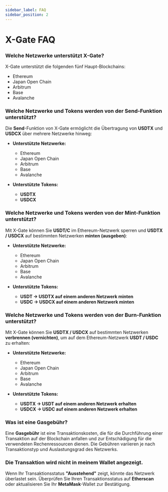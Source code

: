 ```yaml
---
sidebar_label: FAQ
sidebar_position: 2
---
```


# X-Gate FAQ

### **Welche Netzwerke unterstützt X-Gate?**

X-Gate unterstützt die folgenden fünf Haupt-Blockchains:

- Ethereum
- Japan Open Chain
- Arbitrum
- Base
- Avalanche

### **Welche Netzwerke und Tokens werden von der Send-Funktion unterstützt?**

Die **Send**-Funktion von X-Gate ermöglicht die Übertragung von **USDTX** und **USDCX** über mehrere Netzwerke hinweg:

- **Unterstützte Netzwerke:**
  - Ethereum
  - Japan Open Chain
  - Arbitrum
  - Base
  - Avalanche

- **Unterstützte Tokens:**
  - **USDTX**
  - **USDCX**

### **Welche Netzwerke und Tokens werden von der Mint-Funktion unterstützt?**

Mit X-Gate können Sie **USDT/C** im Ethereum-Netzwerk sperren und **USDTX / USDCX** auf bestimmten Netzwerken **minten (ausgeben)**:

- **Unterstützte Netzwerke:**
  - Ethereum
  - Japan Open Chain
  - Arbitrum
  - Base
  - Avalanche

- **Unterstützte Tokens:**
  - **USDT → USDTX auf einem anderen Netzwerk minten**
  - **USDC → USDCX auf einem anderen Netzwerk minten**

### **Welche Netzwerke und Tokens werden von der Burn-Funktion unterstützt?**

Mit X-Gate können Sie **USDTX / USDCX** auf bestimmten Netzwerken **verbrennen (vernichten)**, um auf dem Ethereum-Netzwerk **USDT / USDC** zu erhalten:

- **Unterstützte Netzwerke:**
  - Ethereum
  - Japan Open Chain
  - Arbitrum
  - Base
  - Avalanche

- **Unterstützte Tokens:**
  - **USDTX → USDT auf einem anderen Netzwerk erhalten**
  - **USDCX → USDC auf einem anderen Netzwerk erhalten**

### **Was ist eine Gasgebühr?**

Eine **Gasgebühr** ist eine Transaktionskosten, die für die Durchführung einer Transaktion auf der Blockchain anfallen und zur Entschädigung für die verwendeten Rechenressourcen dienen. Die Gebühren variieren je nach Transaktionstyp und Auslastungsgrad des Netzwerks.

### **Die Transaktion wird nicht in meinem Wallet angezeigt.**

Wenn Ihr Transaktionsstatus **"Ausstehend"** zeigt, könnte das Netzwerk überlastet sein. Überprüfen Sie Ihren Transaktionsstatus auf **Etherscan** oder aktualisieren Sie Ihr **MetaMask**-Wallet zur Bestätigung.